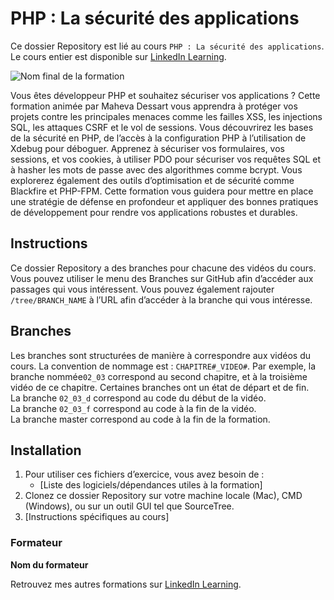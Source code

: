 # PHP : La sécurité des applications

Ce dossier Repository est lié au cours `PHP : La sécurité des applications`. Le cours entier est disponible sur [LinkedIn Learning][lil-course-url].

![Nom final de la formation][lil-thumbnail-url] 

Vous êtes développeur PHP et souhaitez sécuriser vos applications ? Cette formation animée par Maheva Dessart vous apprendra à protéger vos projets contre les principales menaces comme les failles XSS, les injections SQL, les attaques CSRF et le vol de sessions. Vous découvrirez les bases de la sécurité en PHP, de l’accès à la configuration PHP à l’utilisation de Xdebug pour déboguer. Apprenez à sécuriser vos formulaires, vos sessions, et vos cookies, à utiliser PDO pour sécuriser vos requêtes SQL et à hasher les mots de passe avec des algorithmes comme bcrypt. Vous explorerez également des outils d’optimisation et de sécurité comme Blackfire et PHP-FPM. Cette formation vous guidera pour mettre en place une stratégie de défense en profondeur et appliquer des bonnes pratiques de développement pour rendre vos applications robustes et durables.

## Instructions

Ce dossier Repository a des branches pour chacune des vidéos du cours. Vous pouvez utiliser le menu des Branches sur GitHub afin d’accéder aux passages qui vous intéressent. Vous pouvez également rajouter `/tree/BRANCH_NAME` à l’URL afin d’accéder à la branche qui vous intéresse. 

## Branches

Les branches sont structurées de manière à correspondre aux vidéos du cours. La convention de nommage est : `CHAPITRE#_VIDEO#`. Par exemple, la branche nommée`02_03` correspond au second chapitre, et à la troisième vidéo de ce chapitre. Certaines branches ont un état de départ et de fin.  
La branche `02_03_d` correspond au code du début de la vidéo.  
La branche `02_03_f` correspond au code à la fin de la vidéo.  
La branche master correspond au code à la fin de la formation. 

## Installation

1. Pour utiliser ces fichiers d’exercice, vous avez besoin de : 
   - [Liste des logiciels/dépendances utiles à la formation] 
2. Clonez ce dossier Repository sur votre machine locale (Mac), CMD (Windows), ou sur un outil GUI tel que SourceTree. 
3. [Instructions spécifiques au cours] 


### Formateur

**Nom du formateur** 

 Retrouvez mes autres formations sur [LinkedIn Learning][lil-URL-trainer].

[0]: # (Replace these placeholder URLs with actual course URLs)
[lil-course-url]: https://www.linkedin.com/learning/php-la-securite-des-applications-2024
[lil-thumbnail-url]: https://media.licdn.com/dms/image/v2/D4E0DAQGYZV0xMNs2uw/learning-public-crop_675_1200/B4EZWo3.EdGwAY-/0/1742295000043?e=2147483647&v=beta&t=9LzKOmPLRh7DCeNlmJBc4bh0JFd7LQz1eYmduiOORt8
[lil-URL-trainer]: https://www.linkedin.com/learning/instructors/maheva-dessart

[1]: # (End of FR-Instruction ###############################################################################################)
